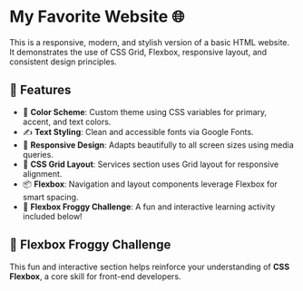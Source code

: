 # My Favorite Website 🌐

This is a responsive, modern, and stylish version of a basic HTML website. It demonstrates the use of CSS Grid, Flexbox, responsive layout, and consistent design principles.

## 🔧 Features

- 🎨 **Color Scheme**: Custom theme using CSS variables for primary, accent, and text colors.
- ✍️ **Text Styling**: Clean and accessible fonts via Google Fonts.
- 📱 **Responsive Design**: Adapts beautifully to all screen sizes using media queries.
- 🧱 **CSS Grid Layout**: Services section uses Grid layout for responsive alignment.
- 📦 **Flexbox**: Navigation and layout components leverage Flexbox for smart spacing.
- 🐸 **Flexbox Froggy Challenge**: A fun and interactive learning activity included below!

## 🐸 Flexbox Froggy Challenge

This fun and interactive section helps reinforce your understanding of **CSS Flexbox**, a core skill for front-end developers.


